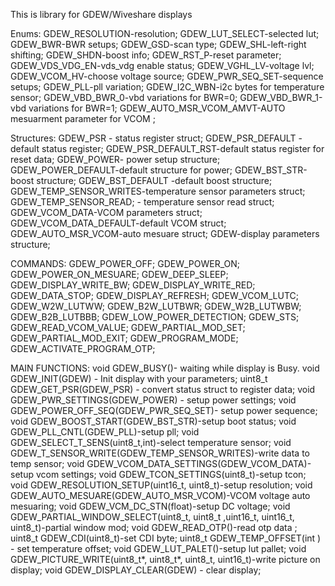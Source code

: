 This is library for GDEW/Wiveshare displays




Enums:
GDEW_RESOLUTION-resolution;
GDEW_LUT_SELECT-selected lut;
GDEW_BWR-BWR setups;
GDEW_GSD-scan type;
GDEW_SHL-left-right shifting;
GDEW_SHDN-boost info;
GDEW_RST_P-reset parameter;
GDEW_VDS_VDG_EN-vds_vdg enable status;
GDEW_VGHL_LV-voltage lvl;
GDEW_VCOM_HV-choose voltage source;
GDEW_PWR_SEQ_SET-sequence setups;
GDEW_PLL-pll variation;
GDEW_I2C_WBN-i2c bytes for temperature sensor;
GDEW_VBD_BWR_0-vbd variations for BWR=0;
GDEW_VBD_BWR_1-vbd variations for BWR=1;
GDEW_AUTO_MSR_VCOM_AMVT-AUTO mesuarment parameter for VCOM ;


Structures:
GDEW_PSR - status register struct;
GDEW_PSR_DEFAULT - default status register;
GDEW_PSR_DEFAULT_RST-default status register for reset data;
GDEW_POWER- power setup structure;
GDEW_POWER_DEFAULT-default structure for power;
GDEW_BST_STR-boost structure;
GDEW_BST_DEFAULT -default boost structure;
GDEW_TEMP_SENSOR_WRITES-temperature sensor parameters struct;
GDEW_TEMP_SENSOR_READ; - temperature sensor read struct;
GDEW_VCOM_DATA-VCOM parameters struct;
GDEW_VCOM_DATA_DEFAULT-default VCOM struct;
GDEW_AUTO_MSR_VCOM-auto mesuare struct;
GDEW-display parameters structure;


COMMANDS:
GDEW_POWER_OFF;
GDEW_POWER_ON;
GDEW_POWER_ON_MESUARE;
GDEW_DEEP_SLEEP;
GDEW_DISPLAY_WRITE_BW;
GDEW_DISPLAY_WRITE_RED;
GDEW_DATA_STOP;
GDEW_DISPLAY_REFRESH;
GDEW_VCOM_LUTC;
GDEW_W2W_LUTWW;
GDEW_B2W_LUTBWR;
GDEW_W2B_LUTWBW;
GDEW_B2B_LUTBBB;
GDEW_LOW_POWER_DETECTION;
GDEW_STS;
GDEW_READ_VCOM_VALUE;
GDEW_PARTIAL_MOD_SET;
GDEW_PARTIAL_MOD_EXIT;
GDEW_PROGRAM_MODE;
GDEW_ACTIVATE_PROGRAM_OTP;



MAIN FUNCTIONS:
void GDEW_BUSY()- waiting while display is Busy.
void GDEW_INIT(GDEW) - Init display with your parameters;
uint8_t GDEW_GET_PSR(GDEW_PSR) - convert status struct to register data;
void GDEW_PWR_SETTINGS(GDEW_POWER) - setup power settings;
void GDEW_POWER_OFF_SEQ(GDEW_PWR_SEQ_SET)- setup power sequence;
void GDEW_BOOST_START(GDEW_BST_STR)-setup boot status;
void GDEW_PLL_CNTL(GDEW_PLL)-setup pll;
void GDEW_SELECT_T_SENS(uint8_t,int)-select temperature sensor;
void GDEW_T_SENSOR_WRITE(GDEW_TEMP_SENSOR_WRITES)-write data to temp sensor;
void GDEW_VCOM_DATA_SETTINGS(GDEW_VCOM_DATA)-setup vcom settings;
void GDEW_TCON_SETTINGS(uint8_t)-setup tcon;
void GDEW_RESOLUTION_SETUP(uint16_t, uint8_t)-setup resolution;
void GDEW_AUTO_MESUARE(GDEW_AUTO_MSR_VCOM)-VCOM voltage auto mesuaring;
void GDEW_VCM_DC_STN(float)-setup DC voltage;
void GDEW_PARTIAL_WINDOW_SELECT(uint8_t, uint8_t ,uint16_t, uint16_t, uint8_t)-partial window mod;
void GDEW_READ_OTP()-read otp data ;
uint8_t GDEW_CDI(uint8_t)-set CDI byte;
uint8_t GDEW_TEMP_OFFSET(int ) - set temperature offset;
void GDEW_LUT_PALET()-setup lut pallet;
void GDEW_PICTURE_WRITE(uint8_t*, uint8_t*, uint8_t, uint16_t)-write picture on display;
void GDEW_DISPLAY_CLEAR(GDEW) - clear display;
